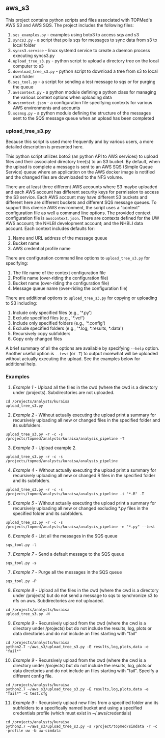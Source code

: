 ## aws_s3 ##

This project contains python scripts and files associated with TOPMed's AWS S3 and AWS SQS.  The project includes the following files:
1. `sqs_examples.py` - examples using boto3 to access sqs and s3
2. `syncs3.py` - a script that polls sqs for messages to sync data from s3 to local folder
3. `syncs3.service` - linux systemd service to create a daemon process executing syncs3.py
4. `upload_tree_s3.py` - python script to upload a directory tree on the local computer to s3
5. `download_tree_s3.py` - python script to download a tree from s3 to local root folder
6. `sqs_tool.py` - a script for sending a test message to sqs or for purging the queue
7. `awscontext.py` - a python module defining a python class for managing the various context options when uploading data
8. `awscontext.json` - a configuration file specifying contexts for various AWS environments and accounts
9. `sqsmsg.py` - a python module defining the structure of the messages sent to the SQS message queue when an upload has been completed
### upload_tree_s3.py ###
Because this script is used more frequently and by various users, a more detailed description is presented here.

This python script utilizes boto3 (an python API to AWS services) to upload files and their associated directory tree(s) to an S3 bucket.  By default, when the upload is complete a message is sent to an AWS SQS (Simple Queue Service) queue where an application on the AWS docker image is notified and the changed files are downloaded to the NFS volume.

There are at least three different AWS accounts where S3 maybe uploaded and each AWS account has different security keys for permission to access the S3 service.  Each AWS account may have different S3 buckets and different here are different buckets and different SQS message queues. To support this diverse AWS environment, the script uses a "context" configuration file as well a command line options.  The provided context configuration file is `awscontext.json`.  There are contexts defined for the UW AWS account; the NHLBI development account; and the NHBLI data account.  Each context includes defaults for:
1. Name and URL address of the message queue
2. Bucket name
3. AWS credential profile name

There are configuration command line options to `upload_tree_s3.py` for specifying:
1. The file name of the context configuration file
2. Profile name (over-riding the configuration file)
3. Bucket name (over-riding the configuration file)
4. Message queue name (over-riding the configuration file)

There are additional options to `upload_tree_s3.py` for copying or uploading to S3 including:
1. Include only specified files (e.g., '*.py')
2. Exclude specified files (e.g., '*.vcf')
3. Include only specified folders (e.g., '*.config')
4. Exclude specified folders (e.g., '*.log, *.results, *.data')
5. Recursively copy subfolders
6. Copy only changed files

A brief summary of all the options are available by specifying `--help` option.  Another useful option is `--test` (or `-T`) to output morewhat will be uploaded without actually executing the upload. See the examples below for additional help.

### Examples ###
1. <i>Example 1</i> - Upload all the files in the cwd (where the cwd is a directory under /projects).  Subdirectories are not uploaded.
```{r}
cd /projects/analysts/kuraisa
upload_tree_s3.py
```
2. <i>Example 2</i> - Without actually executing the upload print a summary for recursively uploading all new or changed files in the specified folder and its subfolders.
```{r}
upload_tree_s3.py -r -c -s /projects/topmed/analysts/kuraisa/analysis_pipeline -T
```
3. <i>Example 3</i> - Upload example 2.
```{r}
upload_tree_s3.py -r -c -s /projects/topmed/analysts/kuraisa/analysis_pipeline
```
4. <i>Example 4</i> - Without actually executing the upload print a summary for recursively uploading all new or changed R files in the specified folder and its subfolders.
```{r}
upload_tree_s3.py -r -c -s /projects/topmed/analysts/kuraisa/analysis_pipeline -i "*.R" -T
```
5. <i>Example 5</i> - Without actually executing the upload print a summary for recursively uploading all new or changed excluding *.py files in the specified folder and its subfolders.
```{r}
upload_tree_s3.py -r -c -s /projects/topmed/analysts/kuraisa/analysis_pipeline -e "*.py" --test
```
6. <i>Example 6</i> - List all the messages in the SQS queue
```{r}
sqs_tool.py -l
```
7. <i>Example 7</i> - Send a default message to the SQS queue
```{r}
sqs_tool.py -s
```
7. <i>Example 7</i> - Purge all the messages in the SQS queue
```{r}
sqs_tool.py -P
```
8. <i>Example 8</i> - Upload all the files in the cwd (where the cwd is a directory under /projects) but do not send a message to sqs to synchronize s3 to nfs on aws.  Subdirectories are not uploaded.
```{r}
cd /projects/analysts/kuraisa
upload_tree_s3.py -N
```
9. <i>Example 9</i> - Recursively upload from the cwd (where the cwd is a directory under /projects) but do not include the results, log, plots or data directories and do not include an files starting with "fail"
```{r}
cd /projects/analysts/kuraisa
python2.7 ~/aws_s3/upload_tree_s3.py -E results,log,plots,data -e "fail*"
```
10. <i>Example 9</i> - Recursively upload from the cwd (where the cwd is a directory under /projects) but do not include the results, log, plots or data directories and do not include an files starting with "fail".  Specify a different config file.
```{r}
cd /projects/analysts/kuraisa
python2.7 ~/aws_s3/upload_tree_s3.py -E results,log,plots,data -e "fail*" -C test.cfg
```
11. <i>Example 9</i> - Recursively upload new files from a specified folder and its subfolders to a specifically named bucket and using a specified credentials profile (which must exist in ~/.aws/credentials)
```{r}
cd /projects/analysts/kuraisa
python2.7 ~/aws_s3/upload_tree_s3.py -s /project/topmed/simdata -r -c -profile uw -b uw-simdata
```
